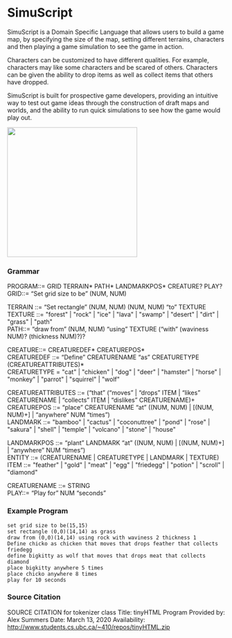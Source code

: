 # SimuScript
SimuScript is a Domain Specific Language that allows users to build a game map, by specifying the size of the map, setting different terrains, characters and then playing a game simulation to see the game in action.

Characters can be customized to have different qualities. For example, characters may like some characters and be scared of others. Characters can be given the ability to drop items as well as collect items that others have dropped.

SimuScript is built for prospective game developers, providing an intuitive way to test out game ideas through the construction of draft maps and worlds, and the ability to run quick simulations to see how the game would play out.

<img src="https://simuscript.000webhostapp.com/images/demo.png" width="300" height="300">

### Grammar
PROGRAM::= GRID TERRAIN* PATH* LANDMARKPOS* CREATURE? PLAY?  
GRID::= “Set grid size to be” (NUM, NUM)  

TERRAIN ::= “Set rectangle”  (NUM, NUM) (NUM, NUM) “to” TEXTURE  
TEXTURE ::= "forest" | "rock" | "ice" | "lava" | "swamp" | "desert" | "dirt" | "grass" | "path"  
PATH::= “draw from” (NUM, NUM) “using” TEXTURE (“with” (waviness NUM)? (thickness NUM)?)?  


CREATURE::= CREATUREDEF* CREATUREPOS*  
CREATUREDEF ::= “Define” CREATURENAME “as” CREATURETYPE (CREATUREATTRIBUTES)*  
CREATURETYPE = "cat" | "chicken" | "dog" | "deer" | "hamster" | "horse" | "monkey" | "parrot" | "squirrel" | "wolf"  

CREATUREATTRIBUTES ::= (“that” (“moves” | “drops” ITEM | “likes” CREATURENAME | “collects” ITEM | “dislikes” CREATURENAME)+  
CREATUREPOS ::= “place” CREATURENAME “at” ((NUM, NUM) | [(NUM, NUM)+] | “anywhere” NUM “times”)  
LANDMARK ::= "bamboo" | "cactus" | "coconuttree" | "pond" | "rose" | "sakura" | "shell" | "temple" | "volcano" | "stone" | "house"  

LANDMARKPOS ::= “plant” LANDMARK “at” ((NUM, NUM) | [(NUM, NUM)+] | “anywhere” NUM “times”)  
ENTITY ::= (CREATURENAME | CREATURETYPE | LANDMARK | TEXTURE)  
ITEM ::= "feather" | "gold" | "meat" | "egg" | "friedegg" | "potion" | "scroll" | "diamond"  

CREATURENAME ::= STRING  
PLAY::= “Play for” NUM “seconds”


### Example Program
```
set grid size to be(15,15)
set rectangle (0,0)(14,14) as grass
draw from (0,0)(14,14) using rock with waviness 2 thickness 1
Define chicko as chicken that moves that drops feather that collects friedegg
define bigkitty as wolf that moves that drops meat that collects diamond
place bigkitty anywhere 5 times
place chicko anywhere 8 times
play for 10 seconds
```

### Source Citation
SOURCE CITATION for tokenizer class
Title: tinyHTML Program
Provided by: Alex Summers
Date: March 13, 2020
Availability: http://www.students.cs.ubc.ca/~410/repos/tinyHTML.zip

